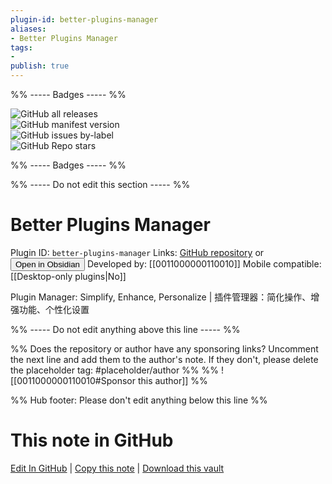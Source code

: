 ```yaml
---
plugin-id: better-plugins-manager
aliases:
- Better Plugins Manager
tags: 
- 
publish: true
---
```


%% ----- Badges ----- %%

![GitHub all releases](https://img.shields.io/github/downloads/0011000000110010/obsidian-manager/total?color=573E7A&logo=github&style=for-the-badge)   
![GitHub manifest version](https://img.shields.io/github/manifest-json/v/0011000000110010/obsidian-manager?color=573E7A&logo=github&style=for-the-badge)   
![GitHub issues by-label](https://img.shields.io/github/issues/0011000000110010/obsidian-manager/help%20wanted?color=573E7A&logo=github&style=for-the-badge)   
![GitHub Repo stars](https://img.shields.io/github/stars/0011000000110010/obsidian-manager?color=573E7A&logo=github&style=for-the-badge)

%% ----- Badges ----- %%

%% ----- Do not edit this section ----- %%

# Better Plugins Manager

Plugin ID: `better-plugins-manager`
Links: [GitHub repository](https://github.com/0011000000110010/obsidian-manager) or [<button id=HH>Open in Obsidian</button>](obsidian://show-plugin?id=better-plugins-manager)
Developed by: [[0011000000110010]]
Mobile compatible: [[Desktop-only plugins|No]]

Plugin Manager: Simplify, Enhance, Personalize | 插件管理器：简化操作、增强功能、个性化设置

%% ----- Do not edit anything above this line ----- %% 

%% Does the repository or author have any sponsoring links? Uncomment the next line and add them to the author's note. If they don't, please delete the placeholder tag: #placeholder/author %%
%% ![[0011000000110010#Sponsor this author]] %%

%% Hub footer: Please don't edit anything below this line %%

# This note in GitHub

<span class="git-footer">[Edit In GitHub](https://github.dev/obsidian-community/obsidian-hub/blob/main/02%20-%20Community%20Expansions/02.05%20All%20Community%20Expansions/Plugins/better-plugins-manager.md "git-hub-edit-note") | [Copy this note](https://raw.githubusercontent.com/obsidian-community/obsidian-hub/main/02%20-%20Community%20Expansions/02.05%20All%20Community%20Expansions/Plugins/better-plugins-manager.md "git-hub-copy-note") | [Download this vault](https://github.com/obsidian-community/obsidian-hub/archive/refs/heads/main.zip "git-hub-download-vault") </span>
